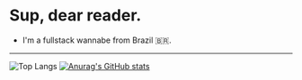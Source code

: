 # Sup, dear reader. 
- I'm a fullstack wannabe from Brazil 🇧🇷.

---
![Top Langs](https://github-readme-stats.vercel.app/api/top-langs/?username=Kvarzsiev&theme=maroongold&layout=donut&langs_count=6)
[![Anurag's GitHub stats](https://github-readme-stats.vercel.app/api?username=Kvarzsiev&theme=maroongold)](https://github.com/anuraghazra/github-readme-stats)

